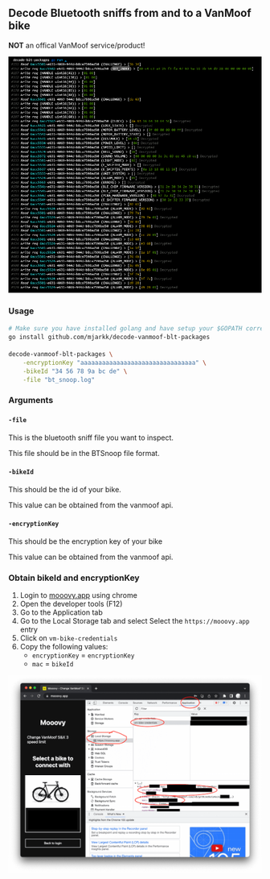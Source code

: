 ## Decode Bluetooth sniffs from and to a VanMoof bike

**NOT** an offical VanMoof service/product!

![Preview](/preview.png?raw=true "Preview")

### Usage

```sh
# Make sure you have installed golang and have setup your $GOPATH correctly
go install github.com/mjarkk/decode-vanmoof-blt-packages

decode-vanmoof-blt-packages \
    -encryptionKey "aaaaaaaaaaaaaaaaaaaaaaaaaaaaaaaa" \
    -bikeId "34 56 78 9a bc de" \
    -file "bt_snoop.log"
```

### Arguments

#### `-file`

This is the bluetooth sniff file you want to inspect.

This file should be in the BTSnoop file format.

#### `-bikeId`

This should be the id of your bike.

This value can be obtained from the vanmoof api.

#### `-encryptionKey`

This should be the encryption key of your bike

This value can be obtained from the vanmoof api.

### Obtain bikeId and encryptionKey

1. Login to [mooovy.app](https://mooovy.app/) using chrome
2. Open the developer tools (F12)
3. Go to the Application tab
4. Go to the Local Storage tab and select Select the `https://mooovy.app` entry
5. Click on `vm-bike-credentials`
6. Copy the following values:
   - `encryptionKey` = `encryptionKey`
   - `mac` = `bikeId`

![HowTo](/howto.png?raw=true "Chrome browser how to What to look for in chrome")

